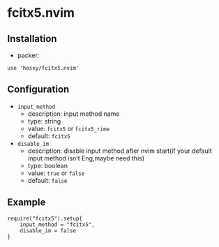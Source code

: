 # fcitx5.nvim

## Installation
+ packer:
```
use 'hosxy/fcitx5.nvim'
```

## Configuration
+ `input_method`
  + description: input method name 
  + type: string
  + value: `fcitx5` or `fcitx5_rime`
  + default: `fcitx5`
+ `disable_im`
  + description: disable input method after nvim start(if your default input method isn't Eng,maybe need this)
  + type: boolean
  + value: `true` or `false`
  + default: `false`




## Example
```
require("fcitx5").setup{
    input_method = "fcitx5",
    disable_im = false
}
```
